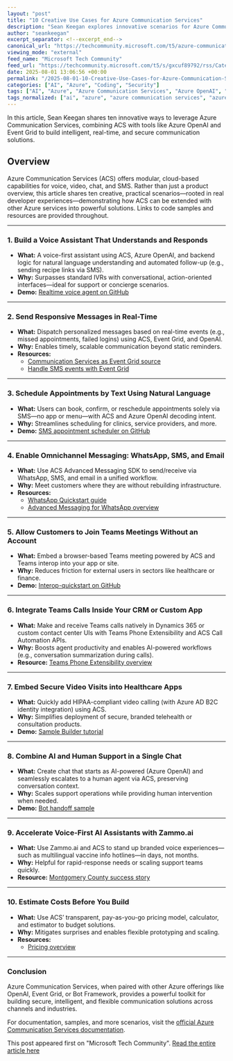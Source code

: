 ```yaml
---
layout: "post"
title: "10 Creative Use Cases for Azure Communication Services"
description: "Sean Keegan explores innovative scenarios for Azure Communication Services (ACS), showing how to combine ACS with other Azure offerings like OpenAI, Event Grid, and Bot Framework. The article covers voice assistants, real-time messaging, natural-language scheduling, omnichannel messaging, and integrating with Teams and Dynamics—illustrating real-world, developer-tested solutions."
author: "seankeegan"
excerpt_separator: <!--excerpt_end-->
canonical_url: "https://techcommunity.microsoft.com/t5/azure-communication-services/10-things-you-might-not-know-you-could-do-with-azure/ba-p/4438775"
viewing_mode: "external"
feed_name: "Microsoft Tech Community"
feed_url: "https://techcommunity.microsoft.com/t5/s/gxcuf89792/rss/Category?category.id=Azure"
date: 2025-08-01 13:06:56 +00:00
permalink: "/2025-08-01-10-Creative-Use-Cases-for-Azure-Communication-Services.html"
categories: ["AI", "Azure", "Coding", "Security"]
tags: ["AI", "Azure", "Azure Communication Services", "Azure OpenAI", "Bot Framework", "Coding", "Community", "Cost Estimation", "Developer Workflow", "Dynamics 365", "Event Grid", "HIPAA Compliance", "Natural Language Processing", "Real Time Messaging", "Security", "SMS Scheduling", "Teams Interop", "Video Calling", "Voice Assistant", "WhatsApp Integration", "Zammo.ai"]
tags_normalized: ["ai", "azure", "azure communication services", "azure openai", "bot framework", "coding", "community", "cost estimation", "developer workflow", "dynamics 365", "event grid", "hipaa compliance", "natural language processing", "real time messaging", "security", "sms scheduling", "teams interop", "video calling", "voice assistant", "whatsapp integration", "zammodotai"]
---
```


In this article, Sean Keegan shares ten innovative ways to leverage Azure Communication Services, combining ACS with tools like Azure OpenAI and Event Grid to build intelligent, real-time, and secure communication solutions.<!--excerpt_end-->

## Overview

Azure Communication Services (ACS) offers modular, cloud-based capabilities for voice, video, chat, and SMS. Rather than just a product overview, this article shares ten creative, practical scenarios—rooted in real developer experiences—demonstrating how ACS can be extended with other Azure services into powerful solutions. Links to code samples and resources are provided throughout.

---

### 1. Build a Voice Assistant That Understands and Responds

- **What:** A voice-first assistant using ACS, Azure OpenAI, and backend logic for natural language understanding and automated follow-up (e.g., sending recipe links via SMS).
- **Why:** Surpasses standard IVRs with conversational, action-oriented interfaces—ideal for support or concierge scenarios.
- **Demo:** [Realtime voice agent on GitHub](https://github.com/anujb-msft/communication-services-realtime-voice-agent)

---

### 2. Send Responsive Messages in Real-Time

- **What:** Dispatch personalized messages based on real-time events (e.g., missed appointments, failed logins) using ACS, Event Grid, and OpenAI.
- **Why:** Enables timely, scalable communication beyond static reminders.
- **Resources:**
  - [Communication Services as Event Grid source](https://learn.microsoft.com/en-us/azure/event-grid/event-schema-communication-services)
  - [Handle SMS events with Event Grid](https://learn.microsoft.com/en-us/azure/communication-services/quickstarts/sms/handle-sms-events)

---

### 3. Schedule Appointments by Text Using Natural Language

- **What:** Users can book, confirm, or reschedule appointments solely via SMS—no app or menu—with ACS and Azure OpenAI decoding intent.
- **Why:** Streamlines scheduling for clinics, service providers, and more.
- **Demo:** [SMS appointment scheduler on GitHub](https://github.com/pereiralex/sms-appointment-scheduler)

---

### 4. Enable Omnichannel Messaging: WhatsApp, SMS, and Email

- **What:** Use ACS Advanced Messaging SDK to send/receive via WhatsApp, SMS, and email in a unified workflow.
- **Why:** Meet customers where they are without rebuilding infrastructure.
- **Resources:**
  - [WhatsApp Quickstart guide](https://learn.microsoft.com/en-us/azure/communication-services/quickstarts/advanced-messaging/whatsapp/get-started)
  - [Advanced Messaging for WhatsApp overview](https://learn.microsoft.com/en-us/azure/communication-services/concepts/advanced-messaging/whatsapp/whatsapp-overview)

---

### 5. Allow Customers to Join Teams Meetings Without an Account

- **What:** Embed a browser-based Teams meeting powered by ACS and Teams interop into your app or site.
- **Why:** Reduces friction for external users in sectors like healthcare or finance.
- **Demo:** [Interop-quickstart on GitHub](https://github.com/Azure-Samples/communication-services-javascript-quickstarts/tree/main/place-interop-group-calls)

---

### 6. Integrate Teams Calls Inside Your CRM or Custom App

- **What:** Make and receive Teams calls natively in Dynamics 365 or custom contact center UIs with Teams Phone Extensibility and ACS Call Automation APIs.
- **Why:** Boosts agent productivity and enables AI-powered workflows (e.g., conversation summarization during calls).
- **Resource:** [Teams Phone Extensibility overview](https://learn.microsoft.com/en-us/azure/communication-services/concepts/interop/tpe/teams-phone-extensibility-overview)

---

### 7. Embed Secure Video Visits into Healthcare Apps

- **What:** Quickly add HIPAA-compliant video calling (with Azure AD B2C identity integration) using ACS.
- **Why:** Simplifies deployment of secure, branded telehealth or consultation products.
- **Demo:** [Sample Builder tutorial](https://learn.microsoft.com/en-us/azure/communication-services/tutorials/virtual-visits/sample-builder)

---

### 8. Combine AI and Human Support in a Single Chat

- **What:** Create chat that starts as AI-powered (Azure OpenAI) and seamlessly escalates to a human agent via ACS, preserving conversation context.
- **Why:** Scales support operations while providing human intervention when needed.
- **Demo:** [Bot handoff sample](https://github.com/pereiralex/Simple-bot-handoff-sample)

---

### 9. Accelerate Voice-First AI Assistants with Zammo.ai

- **What:** Use Zammo.ai and ACS to stand up branded voice experiences—such as multilingual vaccine info hotlines—in days, not months.
- **Why:** Helpful for rapid-response needs or scaling support teams quickly.
- **Resource:** [Montgomery County success story](https://www.microsoft.com/en/customers/story/1354241398257818859-zammo-ai-partner-professional-services-cognitive-services)

---

### 10. Estimate Costs Before You Build

- **What:** Use ACS’ transparent, pay-as-you-go pricing model, calculator, and estimator to budget solutions.
- **Why:** Mitigates surprises and enables flexible prototyping and scaling.
- **Resources:**
  - [Pricing overview](https://azure.microsoft.com/en-us/pricing/details/communication-services/)

---

### Conclusion

Azure Communication Services, when paired with other Azure offerings like OpenAI, Event Grid, or Bot Framework, provides a powerful toolkit for building secure, intelligent, and flexible communication solutions across channels and industries.

For documentation, samples, and more scenarios, visit the [official Azure Communication Services documentation](https://learn.microsoft.com/en-us/azure/communication-services/).

This post appeared first on "Microsoft Tech Community". [Read the entire article here](https://techcommunity.microsoft.com/t5/azure-communication-services/10-things-you-might-not-know-you-could-do-with-azure/ba-p/4438775)
